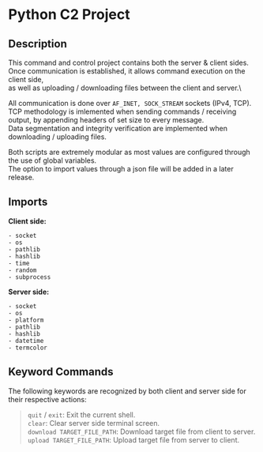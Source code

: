 # Python C2 Project

## Description

This command and control project contains both the server & client sides.\
Once communication is established, it allows command execution on the client side,\
as well as uploading / downloading files between the client and server.\

All communication is done over `AF_INET, SOCK_STREAM` sockets (IPv4, TCP).\
TCP  methodology is imlemented when sending commands / receiving output, by appending headers of set size to every message.\
Data segmentation and integrity verification are implemented when downloading / uploading files.

Both scripts are extremely modular as most values are configured through the use of global variables.\
The option to import values through a json file will be added in a later release.

## Imports

**Client side:**

    - socket
    - os
    - pathlib
    - hashlib
    - time
    - random
    - subprocess

**Server side:**

    - socket
    - os
    - platform
    - pathlib
    - hashlib
    - datetime
    - termcolor

## Keyword Commands

The following keywords are recognized by both client and server side for their respective actions:
>`quit` / `exit`: Exit the current shell.\
>`clear`: Clear server side terminal screen.\
>`download TARGET_FILE_PATH`: Download target file from client to server.\
>`upload TARGET_FILE_PATH`: Upload target file from server to client.
